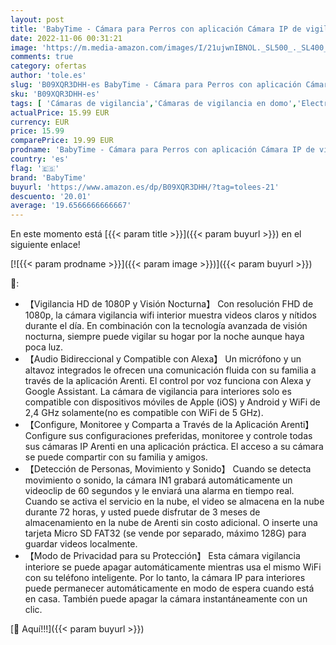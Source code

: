 ```yaml
---
layout: post
title: 'BabyTime - Cámara para Perros con aplicación Cámara IP de vigilancia Interior Wi-Fi 2.4 GHz Cámara IP para Mascotas 1080P HD Visión Nocturna Audio bidireccional Cámara de Seguridad Alexa Google Assistance'
date: 2022-11-06 00:31:21
image: 'https://m.media-amazon.com/images/I/21ujwnIBNOL._SL500_._SL400_.jpg'
comments: true
category: ofertas
author: 'tole.es'
slug: 'B09XQR3DHH-es BabyTime - Cámara para Perros con aplicación Cámara IP de...'
sku: 'B09XQR3DHH-es'
tags: [ 'Cámaras de vigilancia','Cámaras de vigilancia en domo','Electrónica','Fotografía y videocámaras','alexa','babytime','🇪🇸', ]
actualPrice: 15.99 EUR
currency: EUR
price: 15.99
comparePrice: 19.99 EUR
prodname: 'BabyTime - Cámara para Perros con aplicación Cámara IP de vigilancia Interior Wi-Fi 2.4 GHz Cámara IP para Mascotas 1080P HD Visión Nocturna Audio bidireccional Cámara de Seguridad Alexa Google Assistance'
country: 'es'
flag: '🇪🇸'
brand: 'BabyTime'
buyurl: 'https://www.amazon.es/dp/B09XQR3DHH/?tag=tolees-21'
descuento: '20.01'
average: '19.6566666666667'
---
```


En este momento está [{{< param title >}}]({{< param buyurl >}}) en el siguiente enlace!

[![{{< param prodname >}}]({{< param image >}})]({{< param buyurl >}})

🔎:

- 【Vigilancia HD de 1080P y Visión Nocturna】 Con resolución FHD de 1080p, la cámara vigilancia wifi interior muestra videos claros y nítidos durante el día. En combinación con la tecnología avanzada de visión nocturna, siempre puede vigilar su hogar por la noche aunque haya poca luz.
- 【Audio Bidireccional y Compatible con Alexa】 Un micrófono y un altavoz integrados le ofrecen una comunicación fluida con su familia a través de la aplicación Arenti. El control por voz funciona con Alexa y Google Assistant. La cámara de vigilancia para interiores solo es compatible con dispositivos móviles de Apple (iOS) y Android y WiFi de 2,4 GHz solamente(no es compatible con WiFi de 5 GHz).
- 【Configure, Monitoree y Comparta a Través de la Aplicación Arenti】 Configure sus configuraciones preferidas, monitoree y controle todas sus cámaras IP Arenti en una aplicación práctica. El acceso a su cámara se puede compartir con su familia y amigos.
- 【Detección de Personas, Movimiento y Sonido】 Cuando se detecta movimiento o sonido, la cámara IN1 grabará automáticamente un videoclip de 60 segundos y le enviará una alarma en tiempo real. Cuando se activa el servicio en la nube, el video se almacena en la nube durante 72 horas, y usted puede disfrutar de 3 meses de almacenamiento en la nube de Arenti sin costo adicional. O inserte una tarjeta Micro SD FAT32 (se vende por separado, máximo 128G) para guardar videos localmente.
- 【Modo de Privacidad para su Protección】 Esta cámara vigilancia interiore se puede apagar automáticamente mientras usa el mismo WiFi con su teléfono inteligente. Por lo tanto, la cámara IP para interiores puede permanecer automáticamente en modo de espera cuando está en casa. También puede apagar la cámara instantáneamente con un clic.

[🛒 Aquí!!!]({{< param buyurl >}})
